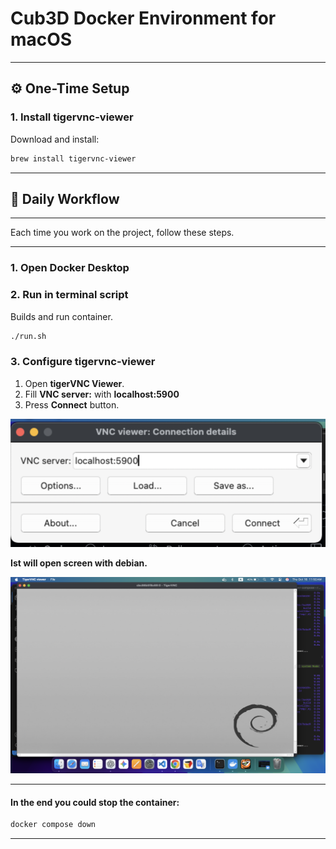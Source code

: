 # Cub3D Docker Environment for macOS

---

## ⚙️ One-Time Setup

### 1. Install tigervnc-viewer

Download and install:

```sh
brew install tigervnc-viewer
```

---

## 🚀 Daily Workflow

---

Each time you work on the project, follow these steps.

---

### 1. Open Docker Desktop

### 2. Run in terminal script

Builds and run container.

```sh
./run.sh
```

### 3. Configure tigervnc-viewer

1. Open **tigerVNC Viewer**.
2. Fill **VNC server:** with **localhost:5900**
3. Press **Connect** button.

![TigerVNC Viewer Connection](/vnc.png)

**Ist will open screen with debian.**

![TigerVNC Viewer Connection](/vnc-open.png)

---

#### In the end you could stop the container:

```bash
docker compose down
```
---
